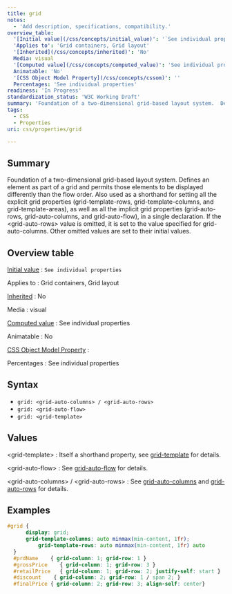 ```yaml
---
title: grid
notes:
  - 'Add description, specifications, compatibility.'
overview_table:
  '[Initial value](/css/concepts/initial_value)': '`See individual properties`'
  'Applies to': 'Grid containers, Grid layout'
  '[Inherited](/css/concepts/inherited)': 'No'
  Media: visual
  '[Computed value](/css/concepts/computed_value)': 'See individual properties'
  Animatable: 'No'
  '[CSS Object Model Property](/css/concepts/cssom)': ''
  Percentages: 'See individual properties'
readiness: 'In Progress'
standardization_status: 'W3C Working Draft'
summary: 'Foundation of a two-dimensional grid-based layout system.  Defines an element as part of a grid and permits those elements to be displayed differently than the flow order.  Also used as a shorthand for setting all the explicit grid properties (grid-template-rows, grid-template-columns, and grid-template-areas), as well as all the implicit grid properties (grid-auto-rows, grid-auto-columns, and grid-auto-flow), in a single declaration. If the &lt;grid-auto-rows&gt; value is omitted, it is set to the value specified for grid-auto-columns. Other omitted values are set to their initial values.'
tags:
  - CSS
  - Properties
uri: css/properties/grid

---
```

## Summary

Foundation of a two-dimensional grid-based layout system. Defines an element as part of a grid and permits those elements to be displayed differently than the flow order. Also used as a shorthand for setting all the explicit grid properties (grid-template-rows, grid-template-columns, and grid-template-areas), as well as all the implicit grid properties (grid-auto-rows, grid-auto-columns, and grid-auto-flow), in a single declaration. If the &lt;grid-auto-rows&gt; value is omitted, it is set to the value specified for grid-auto-columns. Other omitted values are set to their initial values.

## Overview table

[Initial value](/css/concepts/initial_value)
:   `See individual properties`

Applies to
:   Grid containers, Grid layout

[Inherited](/css/concepts/inherited)
:   No

Media
:   visual

[Computed value](/css/concepts/computed_value)
:   See individual properties

Animatable
:   No

[CSS Object Model Property](/css/concepts/cssom)
:

Percentages
:   See individual properties

## Syntax

-   `grid: <grid-auto-columns> / <grid-auto-rows>`
-   `grid: <grid-auto-flow>`
-   `grid: <grid-template>`

## Values

\<grid-template\>
:   Itself a shorthand property, see [grid-template](/css/properties/grid-template) for details.

\<grid-auto-flow\>
:   See [grid-auto-flow](/css/properties/grid-auto-flow) for details.

\<grid-auto-columns\> / \<grid-auto-rows\>
:   See [grid-auto-columns](/css/properties/grid-auto-columns) and [grid-auto-rows](/css/properties/grid-auto-rows) for details.

## Examples

``` css
#grid {
      display: grid;
      grid-template-columns: auto minmax(min-content, 1fr);
          grid-template-rows: auto minmax(min-content, 1fr) auto
  }
  #prdName    { grid-column: 1; grid-row: 1 }
  #grossPrice    { grid-column: 1; grid-row: 3 }
  #retailPrice   { grid-column: 1; grid-row: 2; justify-self: start }
  #discount    { grid-column: 2; grid-row: 1 / span 2; }
  #finalPrice { grid-column: 2; grid-row: 3; align-self: center}
```

